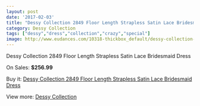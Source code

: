 ```yaml
---
layout: post
date: '2017-02-03'
title: "Dessy Collection 2849 Floor Length Strapless Satin Lace Bridesmaid Dress"
category: Dessy Collection
tags: ["dessy","dress","collection","crazy","special"]
image: http://www.eudances.com/10318-thickbox_default/dessy-collection-2849-floor-length-strapless-satin-lace-bridesmaid-dress.jpg
---
```

Dessy Collection 2849 Floor Length Strapless Satin Lace Bridesmaid Dress

On Sales: **$256.99**
<a href="https://www.eudances.com/en/dessy-collection/3366-dessy-collection-2849-floor-length-strapless-satin-lace-bridesmaid-dress.html"><amp-img layout="responsive" width="600" height="600" src="//www.eudances.com/10318-thickbox_default/dessy-collection-2849-floor-length-strapless-satin-lace-bridesmaid-dress.jpg" alt="Dessy Collection 2849 Floor Length Strapless Satin Lace Bridesmaid Dress 0" /></a>
<a href="https://www.eudances.com/en/dessy-collection/3366-dessy-collection-2849-floor-length-strapless-satin-lace-bridesmaid-dress.html"><amp-img layout="responsive" width="600" height="600" src="//www.eudances.com/10321-thickbox_default/dessy-collection-2849-floor-length-strapless-satin-lace-bridesmaid-dress.jpg" alt="Dessy Collection 2849 Floor Length Strapless Satin Lace Bridesmaid Dress 1" /></a>
<a href="https://www.eudances.com/en/dessy-collection/3366-dessy-collection-2849-floor-length-strapless-satin-lace-bridesmaid-dress.html"><amp-img layout="responsive" width="600" height="600" src="//www.eudances.com/10320-thickbox_default/dessy-collection-2849-floor-length-strapless-satin-lace-bridesmaid-dress.jpg" alt="Dessy Collection 2849 Floor Length Strapless Satin Lace Bridesmaid Dress 2" /></a>
<a href="https://www.eudances.com/en/dessy-collection/3366-dessy-collection-2849-floor-length-strapless-satin-lace-bridesmaid-dress.html"><amp-img layout="responsive" width="600" height="600" src="//www.eudances.com/10319-thickbox_default/dessy-collection-2849-floor-length-strapless-satin-lace-bridesmaid-dress.jpg" alt="Dessy Collection 2849 Floor Length Strapless Satin Lace Bridesmaid Dress 3" /></a>

Buy it: [Dessy Collection 2849 Floor Length Strapless Satin Lace Bridesmaid Dress](https://www.eudances.com/en/dessy-collection/3366-dessy-collection-2849-floor-length-strapless-satin-lace-bridesmaid-dress.html "Dessy Collection 2849 Floor Length Strapless Satin Lace Bridesmaid Dress")

View more: [Dessy Collection](https://www.eudances.com/en/60-Dessy-Collection "Dessy Collection")